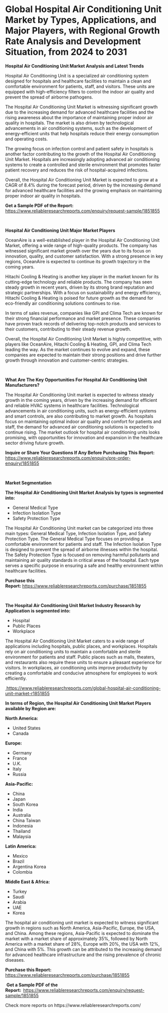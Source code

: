 <p><h1>Global Hospital Air Conditioning Unit Market by Types, Applications, and Major Players, with Regional Growth Rate Analysis and Development Situation, from 2024 to 2031</h1></p><p><strong>Hospital Air Conditioning Unit Market Analysis and Latest Trends</strong></p>
<p><p>Hospital Air Conditioning Unit is a specialized air conditioning system designed for hospitals and healthcare facilities to maintain a clean and comfortable environment for patients, staff, and visitors. These units are equipped with high-efficiency filters to control the indoor air quality and prevent the spread of airborne pathogens.</p><p>The Hospital Air Conditioning Unit Market is witnessing significant growth due to the increasing demand for advanced healthcare facilities and the rising awareness about the importance of maintaining proper indoor air quality in hospitals. The market is also driven by technological advancements in air conditioning systems, such as the development of energy-efficient units that help hospitals reduce their energy consumption and operating costs.</p><p>The growing focus on infection control and patient safety in hospitals is another factor contributing to the growth of the Hospital Air Conditioning Unit Market. Hospitals are increasingly adopting advanced air conditioning systems to create a controlled and sterile environment that promotes faster patient recovery and reduces the risk of hospital-acquired infections.</p><p>Overall, the Hospital Air Conditioning Unit Market is expected to grow at a CAGR of 8.4% during the forecast period, driven by the increasing demand for advanced healthcare facilities and the growing emphasis on maintaining proper indoor air quality in hospitals.</p></p>
<p><strong>Get a Sample PDF of the Report:&nbsp;</strong> <a href="https://www.reliableresearchreports.com/enquiry/request-sample/1851855">https://www.reliableresearchreports.com/enquiry/request-sample/1851855</a></p>
<p>&nbsp;</p>
<p><strong>Hospital Air Conditioning Unit Major Market Players</strong></p>
<p><p>OceanAire is a well-established player in the Hospital Air Conditioning Unit Market, offering a wide range of high-quality products. The company has witnessed significant market growth over the years due to its focus on innovation, quality, and customer satisfaction. With a strong presence in key regions, OceanAire is expected to continue its growth trajectory in the coming years.</p><p>Hitachi Cooling & Heating is another key player in the market known for its cutting-edge technology and reliable products. The company has seen steady growth in recent years, driven by its strong brand reputation and strategic partnerships. With a focus on sustainability and energy efficiency, Hitachi Cooling & Heating is poised for future growth as the demand for eco-friendly air conditioning solutions continues to rise.</p><p>In terms of sales revenue, companies like GPI and Clima Tech are known for their strong financial performance and market presence. These companies have proven track records of delivering top-notch products and services to their customers, contributing to their steady revenue growth.</p><p>Overall, the Hospital Air Conditioning Unit Market is highly competitive, with players like OceanAire, Hitachi Cooling & Heating, GPI, and Clima Tech leading the way. As the market continues to evolve and expand, these companies are expected to maintain their strong positions and drive further growth through innovation and customer-centric strategies.</p></p>
<p>&nbsp;</p>
<p><strong>What Are The Key Opportunities For Hospital Air Conditioning Unit Manufacturers?</strong></p>
<p><p>The Hospital Air Conditioning Unit market is expected to witness steady growth in the coming years, driven by the increasing demand for efficient and reliable HVAC systems in healthcare facilities. Technological advancements in air conditioning units, such as energy-efficient systems and smart controls, are also contributing to market growth. As hospitals focus on maintaining optimal indoor air quality and comfort for patients and staff, the demand for advanced air conditioning solutions is expected to continue rising. The market outlook for hospital air conditioning units looks promising, with opportunities for innovation and expansion in the healthcare sector driving future growth.</p></p>
<p><strong>Inquire or Share Your Questions If Any Before Purchasing This Report:</strong> <a href="https://www.reliableresearchreports.com/enquiry/pre-order-enquiry/1851855">https://www.reliableresearchreports.com/enquiry/pre-order-enquiry/1851855</a></p>
<p>&nbsp;</p>
<p><strong>Market Segmentation</strong></p>
<p><strong>The Hospital Air Conditioning Unit Market Analysis by types is segmented into:</strong></p>
<p><ul><li>General Medical Type</li><li>Infection Isolation Type</li><li>Safety Protection Type</li></ul></p>
<p><p>The Hospital Air Conditioning Unit market can be categorized into three main types: General Medical Type, Infection Isolation Type, and Safety Protection Type. The General Medical Type focuses on providing a comfortable environment for patients and staff. The Infection Isolation Type is designed to prevent the spread of airborne illnesses within the hospital. The Safety Protection Type is focused on removing harmful pollutants and maintaining air quality standards in critical areas of the hospital. Each type serves a specific purpose in ensuring a safe and healthy environment within healthcare facilities.</p></p>
<p><strong>Purchase this Report:&nbsp;</strong><a href="https://www.reliableresearchreports.com/purchase/1851855">https://www.reliableresearchreports.com/purchase/1851855</a></p>
<p>&nbsp;</p>
<p><strong>The Hospital Air Conditioning Unit Market Industry Research by Application is segmented into:</strong></p>
<p><ul><li>Hospital</li><li>Public Places</li><li>Workplace</li></ul></p>
<p><p>The Hospital Air Conditioning Unit Market caters to a wide range of applications including hospitals, public places, and workplaces. Hospitals rely on air conditioning units to maintain a comfortable and sterile environment for patients and staff. Public places such as malls, theaters, and restaurants also require these units to ensure a pleasant experience for visitors. In workplaces, air conditioning units improve productivity by creating a comfortable and conducive atmosphere for employees to work efficiently.</p></p>
<p><a href="https://www.reliableresearchreports.com/global-hospital-air-conditioning-unit-market-r1851855">&nbsp;https://www.reliableresearchreports.com/global-hospital-air-conditioning-unit-market-r1851855</a></p>
<p><strong>In terms of Region, the Hospital Air Conditioning Unit Market Players available by Region are:</strong></p>
<p>
    <p> <strong> North America: </strong>
        <ul>
            <li>United States</li>
            <li>Canada</li>
        </ul>
        </p> 
    <p> <strong> Europe: </strong>
        <ul>
            <li>Germany</li>
            <li>France</li>
            <li>U.K.</li>
            <li>Italy</li>
            <li>Russia</li>
        </ul>
        </p> 
    <p> <strong> Asia-Pacific: </strong>
        <ul>
            <li>China</li>
            <li>Japan</li>
            <li>South Korea</li>
            <li>India</li>
            <li>Australia</li>
            <li>China Taiwan</li>
            <li>Indonesia</li>
            <li>Thailand</li>
            <li>Malaysia</li>
        </ul>
        </p> 
    <p> <strong> Latin America: </strong>
        <ul>
            <li>Mexico</li>
            <li>Brazil</li>
            <li>Argentina Korea</li>
            <li>Colombia</li>
        </ul>
        </p> 
    <p> <strong> Middle East & Africa: </strong>
        <ul>
            <li>Turkey</li>
            <li>Saudi</li>
            <li>Arabia</li>
            <li>UAE</li>
            <li>Korea</li>
        </ul>
    </p>
    </p>
<p><p>The hospital air conditioning unit market is expected to witness significant growth in regions such as North America, Asia-Pacific, Europe, the USA, and China. Among these regions, Asia-Pacific is expected to dominate the market with a market share of approximately 35%, followed by North America with a market share of 28%, Europe with 20%, the USA with 12%, and China with 5%. This growth can be attributed to the increasing demand for advanced healthcare infrastructure and the rising prevalence of chronic diseases.</p></p>
<p><strong>Purchase this Report: </strong><a href="https://www.reliableresearchreports.com/purchase/1851855">https://www.reliableresearchreports.com/purchase/1851855</a></p>
<p>&nbsp;<strong>Get a Sample PDF of the Report:&nbsp;&nbsp;</strong><a href="https://www.reliableresearchreports.com/enquiry/request-sample/1851855">https://www.reliableresearchreports.com/enquiry/request-sample/1851855</a></p>
<p><strong></strong></p>
<p>Check more reports on https://www.reliableresearchreports.com/</p>